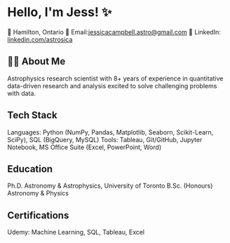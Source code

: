 # Hello, I'm Jess! ✨

📍 Hamilton, Ontario
📧 Email:[jessicacampbell.astro@gmail.com](mailto:jessicacampbell.astro@gmail.com)
🔗 LinkedIn: [linkedin.com/astrosica](https://www.linkedin.com/in/astrosica/)

## 👩‍💻 About Me
Astrophysics research scientist with 8+ years of experience in quantitative data-driven research and analysis excited to solve challenging problems with data.

## Tech Stack
Languages: Python (NumPy, Pandas, Matplotlib, Seaborn, Scikit-Learn, SciPy), SQL (BigQuery, MySQL)
Tools: Tableau, Git/GitHub, Jupyter Notebook, MS Office Suite (Excel, PowerPoint, Word)

## Education
Ph.D. Astronomy & Astrophysics, University of Toronto
B.Sc. (Honours) Astronomy & Physics

## Certifications
Udemy: Machine Learning, SQL, Tableau, Excel
